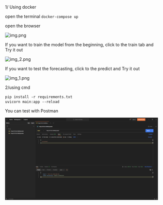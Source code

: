 1/ Using docker

open the terminal
```docker-compose up```

open the browser


![img.png](img.png)

If you want to train the model from the beginning, click to the train tab and Try it out

![img_2.png](img_2.png)

If you want to test the forecasting, click to the predict and Try it out

![img_1.png](img_1.png)

2/using cmd
```angular2html
pip install -r requirements.txt
uvicorn main:app --reload
```
You can test with Postman

![img_3.png](img_3.png)